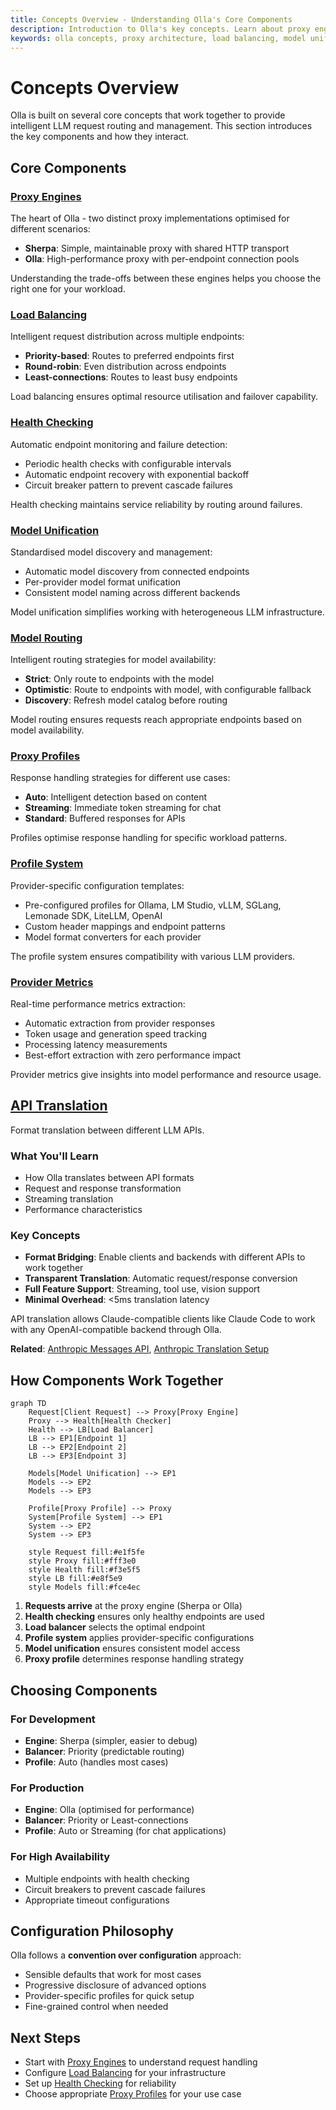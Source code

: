 ```yaml
---
title: Concepts Overview - Understanding Olla's Core Components
description: Introduction to Olla's key concepts. Learn about proxy engines, load balancing, health checking, and model management.
keywords: olla concepts, proxy architecture, load balancing, model unification
---
```


# Concepts Overview

Olla is built on several core concepts that work together to provide intelligent LLM request routing and management. This section introduces the key components and how they interact.

## Core Components

### [Proxy Engines](proxy-engines.md)
The heart of Olla - two distinct proxy implementations optimised for different scenarios:

- **Sherpa**: Simple, maintainable proxy with shared HTTP transport
- **Olla**: High-performance proxy with per-endpoint connection pools

Understanding the trade-offs between these engines helps you choose the right one for your workload.

### [Load Balancing](load-balancing.md)
Intelligent request distribution across multiple endpoints:

- **Priority-based**: Routes to preferred endpoints first
- **Round-robin**: Even distribution across endpoints
- **Least-connections**: Routes to least busy endpoints

Load balancing ensures optimal resource utilisation and failover capability.

### [Health Checking](health-checking.md)
Automatic endpoint monitoring and failure detection:

- Periodic health checks with configurable intervals
- Automatic endpoint recovery with exponential backoff
- Circuit breaker pattern to prevent cascade failures

Health checking maintains service reliability by routing around failures.

### [Model Unification](model-unification.md)
Standardised model discovery and management:

- Automatic model discovery from connected endpoints
- Per-provider model format unification
- Consistent model naming across different backends

Model unification simplifies working with heterogeneous LLM infrastructure.

### [Model Routing](model-routing.md)
Intelligent routing strategies for model availability:

- **Strict**: Only route to endpoints with the model
- **Optimistic**: Route to endpoints with model, with configurable fallback
- **Discovery**: Refresh model catalog before routing

Model routing ensures requests reach appropriate endpoints based on model availability.

### [Proxy Profiles](proxy-profiles.md)
Response handling strategies for different use cases:

- **Auto**: Intelligent detection based on content
- **Streaming**: Immediate token streaming for chat
- **Standard**: Buffered responses for APIs

Profiles optimise response handling for specific workload patterns.

### [Profile System](profile-system.md)
Provider-specific configuration templates:

- Pre-configured profiles for Ollama, LM Studio, vLLM, SGLang, Lemonade SDK, LiteLLM, OpenAI
- Custom header mappings and endpoint patterns
- Model format converters for each provider

The profile system ensures compatibility with various LLM providers.

### [Provider Metrics](provider-metrics.md)
Real-time performance metrics extraction:

- Automatic extraction from provider responses
- Token usage and generation speed tracking
- Processing latency measurements
- Best-effort extraction with zero performance impact

Provider metrics give insights into model performance and resource usage.

## [API Translation](api-translation.md)

Format translation between different LLM APIs.

### What You'll Learn

- How Olla translates between API formats
- Request and response transformation
- Streaming translation
- Performance characteristics

### Key Concepts

- **Format Bridging**: Enable clients and backends with different APIs to work together
- **Transparent Translation**: Automatic request/response conversion
- **Full Feature Support**: Streaming, tool use, vision support
- **Minimal Overhead**: <5ms translation latency

API translation allows Claude-compatible clients like Claude Code to work with any OpenAI-compatible backend through Olla.

**Related**: [Anthropic Messages API](../api-reference/anthropic.md), [Anthropic Translation Setup](../integrations/api-translation/anthropic.md)

## How Components Work Together

```mermaid
graph TD
    Request[Client Request] --> Proxy[Proxy Engine]
    Proxy --> Health[Health Checker]
    Health --> LB[Load Balancer]
    LB --> EP1[Endpoint 1]
    LB --> EP2[Endpoint 2]
    LB --> EP3[Endpoint 3]
    
    Models[Model Unification] --> EP1
    Models --> EP2
    Models --> EP3
    
    Profile[Proxy Profile] --> Proxy
    System[Profile System] --> EP1
    System --> EP2
    System --> EP3
    
    style Request fill:#e1f5fe
    style Proxy fill:#fff3e0
    style Health fill:#f3e5f5
    style LB fill:#e8f5e9
    style Models fill:#fce4ec
```

1. **Requests arrive** at the proxy engine (Sherpa or Olla)
2. **Health checking** ensures only healthy endpoints are used
3. **Load balancer** selects the optimal endpoint
4. **Profile system** applies provider-specific configurations
5. **Model unification** ensures consistent model access
6. **Proxy profile** determines response handling strategy

## Choosing Components

### For Development

- **Engine**: Sherpa (simpler, easier to debug)
- **Balancer**: Priority (predictable routing)
- **Profile**: Auto (handles most cases)

### For Production

- **Engine**: Olla (optimised for performance)
- **Balancer**: Priority or Least-connections
- **Profile**: Auto or Streaming (for chat applications)

### For High Availability

- Multiple endpoints with health checking
- Circuit breakers to prevent cascade failures
- Appropriate timeout configurations

## Configuration Philosophy

Olla follows a **convention over configuration** approach:

- Sensible defaults that work for most cases
- Progressive disclosure of advanced options
- Provider-specific profiles for quick setup
- Fine-grained control when needed

## Next Steps

- Start with [Proxy Engines](proxy-engines.md) to understand request handling
- Configure [Load Balancing](load-balancing.md) for your infrastructure
- Set up [Health Checking](health-checking.md) for reliability
- Choose appropriate [Proxy Profiles](proxy-profiles.md) for your use case